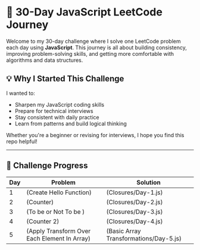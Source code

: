 # 🧠 30-Day JavaScript LeetCode Journey

Welcome to my 30-day challenge where I solve one LeetCode problem each day using **JavaScript**. This journey is all about building consistency, improving problem-solving skills, and getting more comfortable with algorithms and data structures.

## 💡 Why I Started This Challenge

I wanted to:
- Sharpen my JavaScript coding skills
- Prepare for technical interviews
- Stay consistent with daily practice
- Learn from patterns and build logical thinking

Whether you're a beginner or revising for interviews, I hope you find this repo helpful!

---

## 📅 Challenge Progress

| Day |       Problem          |           Solution               |
|-----|-------------------     |--------------------------------- |
| 1   | (Create Hello Function)|      (Closures/Day-1.js)          |
| 2    | (Counter)             |      (Closures/Day-2.js)          |
| 3   | (To be or Not To be )   |       (Closures/Day-3.js)         |
| 4   | (Counter 2)            |       (Closures/Day-4.js)         |
| 5   | (Apply Transform Over Each Element In Array) |(Basic Array Transformations/Day-5.js) |